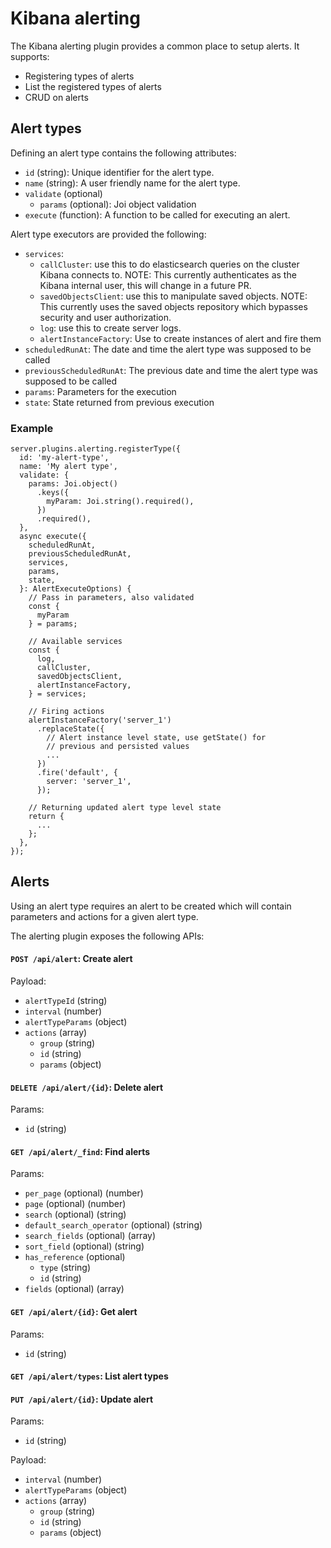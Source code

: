# Kibana alerting

The Kibana alerting plugin provides a common place to setup alerts. It supports:

- Registering types of alerts
- List the registered types of alerts
- CRUD on alerts

## Alert types

Defining an alert type contains the following attributes:

- `id` (string): Unique identifier for the alert type.
- `name` (string): A user friendly name for the alert type.
- `validate` (optional)
  - `params` (optional): Joi object validation
- `execute` (function): A function to be called for executing an alert.

Alert type executors are provided the following:

- `services`:
  - `callCluster`: use this to do elasticsearch queries on the cluster Kibana connects to. NOTE: This currently authenticates as the Kibana internal user, this will change in a future PR.
  - `savedObjectsClient`: use this to manipulate saved objects. NOTE: This currently uses the saved objects repository which bypasses security and user authorization.
  - `log`: use this to create server logs.
  - `alertInstanceFactory`: Use to create instances of alert and fire them
- `scheduledRunAt`: The date and time the alert type was supposed to be called
- `previousScheduledRunAt`: The previous date and time the alert type was supposed to be called
- `params`: Parameters for the execution
- `state`: State returned from previous execution

### Example

```
server.plugins.alerting.registerType({
  id: 'my-alert-type',
  name: 'My alert type',
  validate: {
    params: Joi.object()
      .keys({
        myParam: Joi.string().required(),
      })
      .required(),
  },
  async execute({
    scheduledRunAt,
    previousScheduledRunAt,
    services,
    params,
    state,
  }: AlertExecuteOptions) {
    // Pass in parameters, also validated
    const {
      myParam
    } = params;

    // Available services
    const {
      log,
      callCluster,
      savedObjectsClient,
      alertInstanceFactory,
    } = services;
  
    // Firing actions
    alertInstanceFactory('server_1')
      .replaceState({
        // Alert instance level state, use getState() for
        // previous and persisted values
        ...
      })
      .fire('default', {
        server: 'server_1',
      });
    
    // Returning updated alert type level state
    return {
      ...
    };
  },
});
```

## Alerts

Using an alert type requires an alert to be created which will contain parameters and actions for a given alert type.

The alerting plugin exposes the following APIs:

#### `POST /api/alert`: Create alert

Payload:

- `alertTypeId` (string)
- `interval` (number)
- `alertTypeParams` (object)
- `actions` (array)
  - `group` (string)
  - `id` (string)
  - `params` (object)

#### `DELETE /api/alert/{id}`: Delete alert

Params:

- `id` (string)

#### `GET /api/alert/_find`: Find alerts

Params:

- `per_page` (optional) (number)
- `page` (optional) (number)
- `search` (optional) (string)
- `default_search_operator` (optional) (string)
- `search_fields` (optional) (array<string>)
- `sort_field` (optional) (string)
- `has_reference` (optional)
  - `type` (string)
  - `id` (string)
- `fields` (optional) (array<string>)

#### `GET /api/alert/{id}`: Get alert

Params:

- `id` (string)

#### `GET /api/alert/types`: List alert types

#### `PUT /api/alert/{id}`: Update alert

Params:

- `id` (string)

Payload:

- `interval` (number)
- `alertTypeParams` (object)
- `actions` (array)
  - `group` (string)
  - `id` (string)
  - `params` (object)
